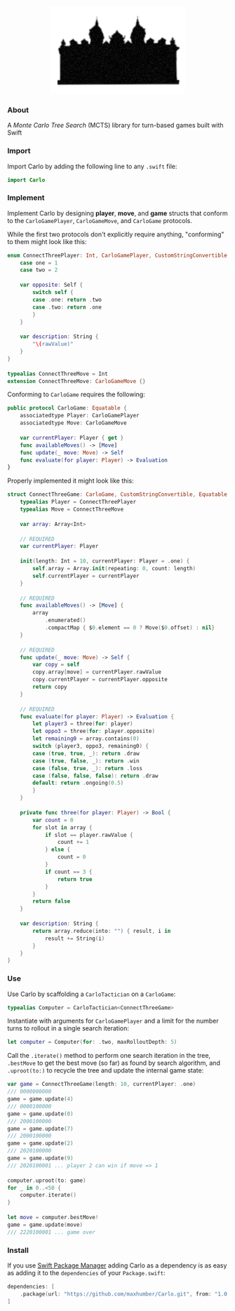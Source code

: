 <h3 align="center">
  <img src="https://raw.githubusercontent.com/maxhumber/Carlo/master/Images/Carlo.png" height="200px" alt="Carlo">
</h3>


### About

A *Monte Carlo Tree Search* (MCTS) library for turn-based games built with Swift


### Import

Import Carlo by adding the following line to any `.swift` file:

```swift
import Carlo
```


### Implement

Implement Carlo by designing **player**, **move**, and **game** structs that conform to the `CarloGamePlayer`, `CarloGameMove`, and `CarloGame` protocols. 

While the first two protocols don't explicitly require anything, "conforming" to them might look like this: 

```swift
enum ConnectThreePlayer: Int, CarloGamePlayer, CustomStringConvertible {
    case one = 1
    case two = 2
    
    var opposite: Self {
        switch self {
        case .one: return .two
        case .two: return .one
        }
    }
    
    var description: String {
        "\(rawValue)"
    }
}

typealias ConnectThreeMove = Int
extension ConnectThreeMove: CarloGameMove {}
```

Conforming to `CarloGame` requires the following: 

```swift
public protocol CarloGame: Equatable {
    associatedtype Player: CarloGamePlayer
    associatedtype Move: CarloGameMove
  
    var currentPlayer: Player { get }
    func availableMoves() -> [Move]
    func update(_ move: Move) -> Self
    func evaluate(for player: Player) -> Evaluation
}
```

Properly implemented it might look like this:

```swift
struct ConnectThreeGame: CarloGame, CustomStringConvertible, Equatable {
    typealias Player = ConnectThreePlayer
    typealias Move = ConnectThreeMove

    var array: Array<Int>
  
    // REQUIRED
    var currentPlayer: Player
    
    init(length: Int = 10, currentPlayer: Player = .one) {
        self.array = Array.init(repeating: 0, count: length)
        self.currentPlayer = currentPlayer
    }

    // REQUIRED
    func availableMoves() -> [Move] {
        array
            .enumerated()
            .compactMap { $0.element == 0 ? Move($0.offset) : nil}
    }
    
    // REQUIRED
    func update(_ move: Move) -> Self {
        var copy = self
        copy.array[move] = currentPlayer.rawValue
        copy.currentPlayer = currentPlayer.opposite
        return copy
    }
    
    // REQUIRED
    func evaluate(for player: Player) -> Evaluation {
        let player3 = three(for: player)
        let oppo3 = three(for: player.opposite)
        let remaining0 = array.contains(0)
        switch (player3, oppo3, remaining0) {
        case (true, true, _): return .draw
        case (true, false, _): return .win
        case (false, true, _): return .loss
        case (false, false, false): return .draw
        default: return .ongoing(0.5)
        }
    }
    
    private func three(for player: Player) -> Bool {
        var count = 0
        for slot in array {
            if slot == player.rawValue {
                count += 1
            } else {
                count = 0
            }
            if count == 3 {
                return true
            }
        }
        return false
    }
    
    var description: String {
        return array.reduce(into: "") { result, i in
            result += String(i)
        }
    }
}
```


### Use

Use Carlo by scaffolding a `CarloTactician` on a `CarloGame`:

```swift
typealias Computer = CarloTactician<ConnectThreeGame>
```

Instantiate with arguments for `CarloGamePlayer` and a limit for the number turns to rollout in a single search iteration:

```swift
let computer = Computer(for: .two, maxRolloutDepth: 5)
```

Call the `.iterate()` method to perform one search iteration in the tree, `.bestMove` to get the best move (so far) as found by search algorithm, and `.uproot(to:)` to recycle the tree and update the internal game state:

```swift
var game = ConnectThreeGame(length: 10, currentPlayer: .one)
/// 0000000000
game = game.update(4)
/// 0000100000
game = game.update(0)
/// 2000100000
game = game.update(7)
/// 2000100000
game = game.update(2)
/// 2020100000
game = game.update(9)
/// 2020100001 ... player 2 can win if move => 1

computer.uproot(to: game)
for _ in 0..<50 {
    computer.iterate()
}

let move = computer.bestMove!
game = game.update(move)
/// 2220100001 ... game over
```


### Install

If you use [Swift Package Manager](https://swift.org/package-manager/) adding Carlo as a dependency is as easy as adding it to the `dependencies` of your `Package.swift`:

```swift
dependencies: [
    .package(url: "https://github.com/maxhumber/Carlo.git", from: "1.0.2")
]
```
